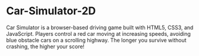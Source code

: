 # Car-Simulator-2D
Car Simulator is a browser-based driving game built with HTML5, CSS3, and JavaScript. Players control a red car moving at increasing speeds, avoiding blue obstacle cars on a scrolling highway. The longer you survive without crashing, the higher your score!
